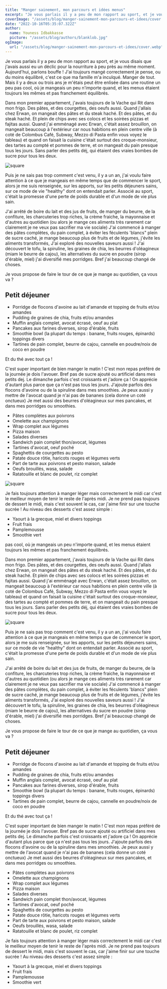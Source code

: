 ```yaml
---
title: "Manger sainement, mon parcours et idées menus"
excerpt: "Je vous parlais il y a peu de mon rapport au sport, et je vous disais que j'avais aussi eu un déclic pour la nourriture à peu près au même moment. Aujourd'hui, parlons bouffe ! J'ai toujours mangé correctement je pense, ou du moins équilibré, c'est ce que ma famille m'a inculqué."
coverImage: "/assets/blog/manger-sainement-mon-parcours-et-idees/cover.webp"
date: "2022-10-16T05:35:07.322Z"
author:
  name: Youness Idbakkasse
  picture: "/assets/blog/authors/blanklob.jpg"
ogImage:
  url: "/assets/blog/manger-sainement-mon-parcours-et-idees/cover.webp"
---
```


Je vous parlais il y a peu de mon rapport au sport, et je vous disais que j'avais aussi eu un déclic pour la nourriture à peu près au même moment. Aujourd'hui, parlons bouffe ! J'ai toujours mangé correctement je pense, ou du moins équilibré, c'est ce que ma famille m'a inculqué. Manger de tout. Mais il y a deux ou trois ans je m'étais peut être enlisée dans une routine un peu pas cool, où je mangeais un peu n'importe quand, et les menus étaient toujours les mêmes et pas franchement équilibrés.

Dans mon premier appartement, j'avais toujours de la Vache qui Rit dans mon frigo. Des pâtes, et des courgettes, des oeufs aussi.
Quand j'allais chez Erwan, on mangeait des pâtes et du steak haché. Et des pâtes, et du steak haché. Et plein de chips avec ses colocs et les soirées pizzas et fajitas aussi.
Quand j'ai emménagé avec Erwan, c'était assez brouillon, on mangeait beaucoup à l'extérieur car nous habitions en plein centre ville (à coté de Colombus Café, Subway, Mezzo di Pasta enfin vous voyez le tableau) et quand on faisait la cuisine c'était surtout des croque-monsieur, des tartes au compté et pommes de terre, et on mangeait du pain presque tous les jours. Sans parler des petits déj, qui étaient des vraies bombes de sucre pour tous les deux.

![square](https://s3.us-west-2.amazonaws.com/secure.notion-static.com/f9d1b619-cf17-49ec-946e-4db16b7056ec/ezgif.com-gif-maker.gif?X-Amz-Algorithm=AWS4-HMAC-SHA256&X-Amz-Content-Sha256=UNSIGNED-PAYLOAD&X-Amz-Credential=AKIAT73L2G45EIPT3X45%2F20221118%2Fus-west-2%2Fs3%2Faws4_request&X-Amz-Date=20221118T123840Z&X-Amz-Expires=86400&X-Amz-Signature=882e88ca281a5abc4caa4b5bc2a09632a387d7f9af2d361042341f89691d8197&X-Amz-SignedHeaders=host&x-id=GetObject)

Puis je ne sais pas trop comment c'est venu, il y a un an, j'ai voulu faire attention à ce que je mangeais en même temps que de commencer le sport, alors je me suis renseignée, sur les apports, sur les petits déjeuners sains, sur ce mode de vie "healthy" dont on entendait parler. Associé au sport, c'était la promesse d'une perte de poids durable et d'un mode de vie plus sain.

J'ai arrêté de boire du lait et des jus de fruits, de manger du beurre, de la confiture, les charcuteries trop riches, la crème fraiche, la mayonnaise et d'autres au quotidien (ou alors je mange ces aliments très rarement car clairement je ne veux pas sacrifier ma vie sociale)
J'ai commencé à manger des pâtes complètes, du pain complet, à éviter les féculents 'blancs" plein de sucre caché, je mange beaucoup plus de fruits et de légumes, j'évite les aliments transformés,
J'ai exploré des nouvelles saveurs aussi ! J'ai découvert le tofu, la spiruline, les graines de chia, les beurres d'oléagineux (miam le beurre de cajou), les alternatives du sucre en poudre (sirop d'érable, miel) j'ai diversifié mes porridges. Bref j'ai beaucoup changé de choses.

Je vous propose de faire le tour de ce que je mange au quotidien, ça vous va ?

## Petit déjeuner

- Porridge de flocons d'avoine au lait d'amande et topping de fruits et/ou amandes
- Pudding de graines de chia, fruits et/ou amandes
- Muffin anglais complet, avocat écrasé, oeuf au plat
- Pancakes aux farines diverses, sirop d'érable, fruits
- Smoothie bowl (la plupart du temps : banane, fruits rouges, épinards) toppings divers
- Tartines de pain complet, beurre de cajou, cannelle en poudre/noix de coco en poudre

Et du thé avec tout ça !

C'est super important de bien manger le matin ! C'est mon repas préféré de la journée je dois l'avouer. Bref pas de sucre ajouté ou artificiel dans mes petits dej. Le dimanche parfois c'est croissants et j'adore ça ! On apprécie d'autant plus parce que ça n'est pas tous les jours.
J'ajoute parfois des flocons d'avoine ou de la spiruline dans mes smoothies. Je peux aussi y mettre de l'avocat quand je n'ai pas de bananes (cela donne un coté onctueux)
Je met aussi des beurres d'oléagineux sur mes pancakes, et dans mes porridges ou smoothies.

- Pâtes complètes aux poivrons
- Omelette aux champignons
- Wrap complet aux légumes
- Pizza maison
- Salades diverses
- Sandwich pain complet thon/avocat, légumes
- Tartines d'avocat, oeuf poché
- Spaghettis de courgettes au pesto
- Patate douce rôtie, haricots rouges et légumes verts
- Part de tarte aux poivrons et pesto maison, salade
- Oeufs brouillés, wasa, salade
- Ratatouille et blanc de poulet, riz complet

![square](https://s3.us-west-2.amazonaws.com/secure.notion-static.com/f9d1b619-cf17-49ec-946e-4db16b7056ec/ezgif.com-gif-maker.gif?X-Amz-Algorithm=AWS4-HMAC-SHA256&X-Amz-Content-Sha256=UNSIGNED-PAYLOAD&X-Amz-Credential=AKIAT73L2G45EIPT3X45%2F20221118%2Fus-west-2%2Fs3%2Faws4_request&X-Amz-Date=20221118T123840Z&X-Amz-Expires=86400&X-Amz-Signature=882e88ca281a5abc4caa4b5bc2a09632a387d7f9af2d361042341f89691d8197&X-Amz-SignedHeaders=host&x-id=GetObject)

Je fais toujours attention à manger léger mais correctement le midi car c'est le meilleur moyen de tenir le reste de l'après midi. Je ne prend pas toujours de dessert le midi, mais c'est souvent le cas, car j'aime finir sur une touche sucrée !
Au niveau des desserts c'est assez simple :

- Yaourt à la grecque, miel et divers toppings
- Fruit frais
- Pamplemousse
- Smoothie vert

pas cool, où je mangeais un peu n'importe quand, et les menus étaient toujours les mêmes et pas franchement équilibrés.

Dans mon premier appartement, j'avais toujours de la Vache qui Rit dans mon frigo. Des pâtes, et des courgettes, des oeufs aussi.
Quand j'allais chez Erwan, on mangeait des pâtes et du steak haché. Et des pâtes, et du steak haché. Et plein de chips avec ses colocs et les soirées pizzas et fajitas aussi.
Quand j'ai emménagé avec Erwan, c'était assez brouillon, on mangeait beaucoup à l'extérieur car nous habitions en plein centre ville (à coté de Colombus Café, Subway, Mezzo di Pasta enfin vous voyez le tableau) et quand on faisait la cuisine c'était surtout des croque-monsieur, des tartes au compté et pommes de terre, et on mangeait du pain presque tous les jours. Sans parler des petits déj, qui étaient des vraies bombes de sucre pour tous les deux.

![square](https://s3.us-west-2.amazonaws.com/secure.notion-static.com/f9d1b619-cf17-49ec-946e-4db16b7056ec/ezgif.com-gif-maker.gif?X-Amz-Algorithm=AWS4-HMAC-SHA256&X-Amz-Content-Sha256=UNSIGNED-PAYLOAD&X-Amz-Credential=AKIAT73L2G45EIPT3X45%2F20221118%2Fus-west-2%2Fs3%2Faws4_request&X-Amz-Date=20221118T123840Z&X-Amz-Expires=86400&X-Amz-Signature=882e88ca281a5abc4caa4b5bc2a09632a387d7f9af2d361042341f89691d8197&X-Amz-SignedHeaders=host&x-id=GetObject)

Puis je ne sais pas trop comment c'est venu, il y a un an, j'ai voulu faire attention à ce que je mangeais en même temps que de commencer le sport, alors je me suis renseignée, sur les apports, sur les petits déjeuners sains, sur ce mode de vie "healthy" dont on entendait parler. Associé au sport, c'était la promesse d'une perte de poids durable et d'un mode de vie plus sain.

J'ai arrêté de boire du lait et des jus de fruits, de manger du beurre, de la confiture, les charcuteries trop riches, la crème fraiche, la mayonnaise et d'autres au quotidien (ou alors je mange ces aliments très rarement car clairement je ne veux pas sacrifier ma vie sociale)
J'ai commencé à manger des pâtes complètes, du pain complet, à éviter les féculents 'blancs" plein de sucre caché, je mange beaucoup plus de fruits et de légumes, j'évite les aliments transformés,
J'ai exploré des nouvelles saveurs aussi ! J'ai découvert le tofu, la spiruline, les graines de chia, les beurres d'oléagineux (miam le beurre de cajou), les alternatives du sucre en poudre (sirop d'érable, miel) j'ai diversifié mes porridges. Bref j'ai beaucoup changé de choses.

Je vous propose de faire le tour de ce que je mange au quotidien, ça vous va ?

## Petit déjeuner

- Porridge de flocons d'avoine au lait d'amande et topping de fruits et/ou amandes
- Pudding de graines de chia, fruits et/ou amandes
- Muffin anglais complet, avocat écrasé, oeuf au plat
- Pancakes aux farines diverses, sirop d'érable, fruits
- Smoothie bowl (la plupart du temps : banane, fruits rouges, épinards) toppings divers
- Tartines de pain complet, beurre de cajou, cannelle en poudre/noix de coco en poudre

Et du thé avec tout ça !

C'est super important de bien manger le matin ! C'est mon repas préféré de la journée je dois l'avouer. Bref pas de sucre ajouté ou artificiel dans mes petits dej. Le dimanche parfois c'est croissants et j'adore ça ! On apprécie d'autant plus parce que ça n'est pas tous les jours.
J'ajoute parfois des flocons d'avoine ou de la spiruline dans mes smoothies. Je peux aussi y mettre de l'avocat quand je n'ai pas de bananes (cela donne un coté onctueux)
Je met aussi des beurres d'oléagineux sur mes pancakes, et dans mes porridges ou smoothies.

- Pâtes complètes aux poivrons
- Omelette aux champignons
- Wrap complet aux légumes
- Pizza maison
- Salades diverses
- Sandwich pain complet thon/avocat, légumes
- Tartines d'avocat, oeuf poché
- Spaghettis de courgettes au pesto
- Patate douce rôtie, haricots rouges et légumes verts
- Part de tarte aux poivrons et pesto maison, salade
- Oeufs brouillés, wasa, salade
- Ratatouille et blanc de poulet, riz complet

Je fais toujours attention à manger léger mais correctement le midi car c'est le meilleur moyen de tenir le reste de l'après midi. Je ne prend pas toujours de dessert le midi, mais c'est souvent le cas, car j'aime finir sur une touche sucrée !
Au niveau des desserts c'est assez simple :

- Yaourt à la grecque, miel et divers toppings
- Fruit frais
- Pamplemousse
- Smoothie vert
